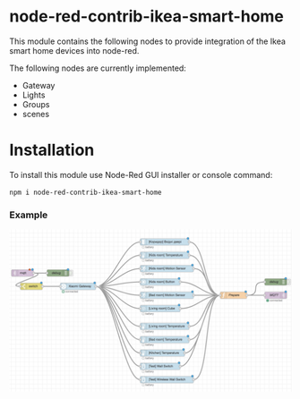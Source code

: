 # node-red-contrib-ikea-smart-home

This module contains the following nodes to provide integration of the Ikea smart home devices into node-red.

The following nodes are currently implemented:

* Gateway
* Lights
* Groups
* scenes

# Installation
To install this module use Node-Red GUI installer or console command:

```
npm i node-red-contrib-ikea-smart-home
```

### Example


![Example](example.png)